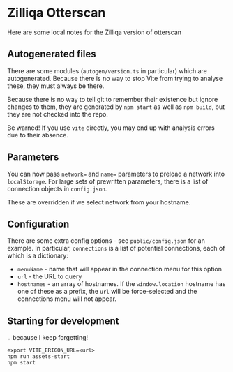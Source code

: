 # Zilliqa Otterscan

Here are some local notes for the Zilliqa version of otterscan

## Autogenerated files

There are some modules (`autogen/version.ts` in particular) which are
autogenerated. Because there is no way to stop Vite from trying to
analyse these, they must always be there.

Because there is no way to tell git to remember their existence but
ignore changes to them, they are generated by `npm start` as well as
`npm build`, but they are not checked into the repo.

Be warned! If you use `vite` directly, you may end up with analysis
errors due to their absence.

## Parameters

You can now pass `network=` and `name=` parameters to preload a network into `localStorage`.
For large sets of prewritten parameters, there is a list of connection objects in `config.json`.

These are overridden if we select network from your hostname.

## Configuration

There are some extra config options - see `public/config.json` for an example. In particular, `connections` is a list of potential connections, each of which is a dictionary:

 * `menuName` - name that will appear in the connection menu for this option
 * `url` - the URL to query
 * `hostnames` - an array of hostnames. If the `window.location` hostname has one of these as a prefix, the `url` will be force-selected and the connections menu will not appear.

## Starting for development

.. because I keep forgetting!

```
export VITE_ERIGON_URL=<url>
npm run assets-start
npm start
```
